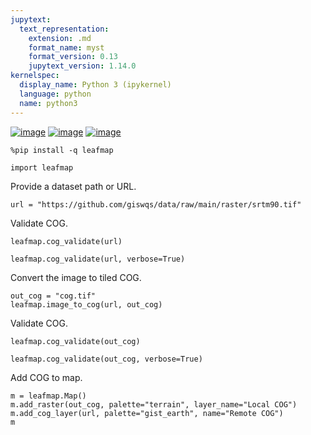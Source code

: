 ```yaml
---
jupytext:
  text_representation:
    extension: .md
    format_name: myst
    format_version: 0.13
    jupytext_version: 1.14.0
kernelspec:
  display_name: Python 3 (ipykernel)
  language: python
  name: python3
---
```


[![image](https://jupyterlite.rtfd.io/en/latest/_static/badge.svg)](https://demo.leafmap.org/lab/index.html?path=notebooks/42_create_cog.ipynb)
[![image](https://colab.research.google.com/assets/colab-badge.svg)](https://githubtocolab.com/giswqs/leafmap/blob/master/examples/notebooks/42_create_cog.ipynb)
[![image](https://mybinder.org/badge_logo.svg)](https://gishub.org/leafmap-binder)


```{code-cell} ipython3
%pip install -q leafmap
```

```{code-cell} ipython3
import leafmap
```

Provide a dataset path or URL.

```{code-cell} ipython3
url = "https://github.com/giswqs/data/raw/main/raster/srtm90.tif"
```

Validate COG.

```{code-cell} ipython3
leafmap.cog_validate(url)
```

```{code-cell} ipython3
leafmap.cog_validate(url, verbose=True)
```

Convert the image to tiled COG.

```{code-cell} ipython3
out_cog = "cog.tif"
leafmap.image_to_cog(url, out_cog)
```

Validate COG.

```{code-cell} ipython3
leafmap.cog_validate(out_cog)
```

```{code-cell} ipython3
leafmap.cog_validate(out_cog, verbose=True)
```

Add COG to map.

```{code-cell} ipython3
m = leafmap.Map()
m.add_raster(out_cog, palette="terrain", layer_name="Local COG")
m.add_cog_layer(url, palette="gist_earth", name="Remote COG")
m
```
